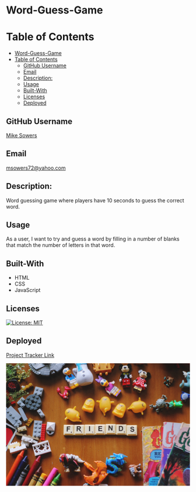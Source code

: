 # Word-Guess-Game

# Table of Contents
- [Word-Guess-Game](#word-guess-game)
- [Table of Contents](#table-of-contents)
  - [GitHub Username](#github-username)
  - [Email](#email)
  - [Description:](#description)
  - [Usage](#usage)
  - [Built-With](#built-with)
  - [Licenses](#licenses)
  - [Deployed](#deployed)


## GitHub Username
[Mike Sowers](https://github.com/msowers72)

## Email
<msowers72@yahoo.com>

## Description:
Word guessing game where players have 10 seconds to guess the correct word.

## Usage
As a user, I want to try and guess a word by filling in a number of blanks that match the number of letters in that word.

## Built-With
* HTML
* CSS
* JavaScript

   

## Licenses 
[![License: MIT](https://img.shields.io/badge/License-MIT-yellow.svg)](https://opensource.org/licenses/MIT)
<!-- ![Tux, the Linux mascot](https://img.shields.io/badge/License-MIT-green) -->
  
 ## Deployed
 [Project Tracker Link](https://msowers72.github.io/Word-Guess-Game/)
 
 
 ![images](./assets/img/stock%20img.jpg) 
 


